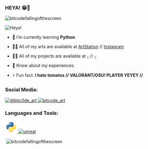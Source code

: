 ### HEYA! 😁👋

<p align="left"> <img src="https://komarev.com/ghpvc/?username=bitcodefallingofthescreen&label=Profile%20views&color=0e75b6&style=flat" alt="bitcodefallingofthescreen" /> </p>

<p align="left"> <img src="https://i.ibb.co/d5cbFfL/banner.png" alt="Heya!" width="480" height="200"/> </a>


- 🌱 I’m currently learning **Python**

- 👨‍💻 All of my arts are available at [ArtStation](https://www.artstation.com/bitcode_art) // [Instagram](https://www.instagram.com/bitc0de_art/)

- 👨‍💻 All of my projects are available at [-](https://-) // [-](-)

- 📄 Know about my experiences: 

- ⚡ Fun fact: **I hate tomatos // VALORANT/OSU! PLAYER YEYEY //**

<h3 align="left">Social Media:</h3>
<p align="left"> 
<p align="left"> <a href="https://instagram.com/@bitc0de_art" target="_blank" rel="noreferrer"> <img src="https://raw.githubusercontent.com/rahuldkjain/github-profile-readme-generator/master/src/images/icons/Social/instagram.svg" alt="@bitc0de_art" width="30" height="40"/> </a> <a href="https://www.artstation.com/bitcode_art" target="_blank" rel="noreferrer"> <img src="https://i.ibb.co/XZkx6Xj/27-Artstation-logo-logos-512.webp" alt="bitcode_art" width="40" height="40"/> </a> </p>


<h3 align="left">Languages and Tools:</h3>
<p align="left"> <a href="https://www.python.org" target="_blank" rel="noreferrer"> <img src="https://raw.githubusercontent.com/devicons/devicon/master/icons/python/python-original.svg" alt="python" width="40" height="40"/> </a> <a href="https://unrealengine.com/" target="_blank" rel="noreferrer"> <img src="https://raw.githubusercontent.com/kenangundogan/fontisto/036b7eca71aab1bef8e6a0518f7329f13ed62f6b/icons/svg/brand/unreal-engine.svg" alt="unreal" width="40" height="40"/> </a> </p>

<p>&nbsp;<img align="center" src="https://github-readme-stats.vercel.app/api?username=bitcodefallingofthescreen&show_icons=true&locale=en" alt="bitcodefallingofthescreen" /></p>
